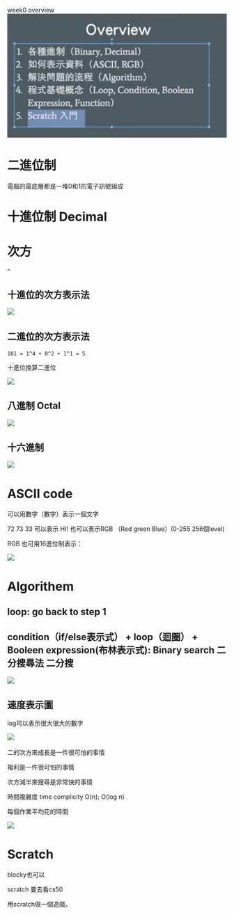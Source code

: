 week0 overview
![](10.png)

# 二進位制

電腦的最底層都是一堆0和1的電子訊號組成

# 十進位制 Decimal

# 次方

``` ^ ```

## 十進位的次方表示法

![](1.png)

## 二進位的次方表示法

``` 
101 = 1^4 + 0^2 + 1^1 = 5

```

十進位換算二進位

![](4.png)

## 八進制 Octal

![](2.png)

## 十六進制

![](3.png)

# ASCII code

可以用數字（數字）表示一個文字

72 73 33 可以表示 HI! 也可以表示RGB （Red green Blue）(0-255 256個level)

RGB 也可用16進位制表示：

![](5.png)

# Algorithem

## loop: go back to step 1 

## condition（if/else表示式） + loop（迴圈） + Booleen expression(布林表示式): Binary search 二分搜尋法 二分搜

![](6.png)

## 速度表示圖

log可以表示很大很大的數字

![](7.png)

二的次方來成長是一件很可怕的事情

複利是一件很可怕的事情

次方減半來搜尋是非常快的事情

時間複雜度 time complicity O(n); O(log n)

每個作業平均花的時間

![](9.png)

# Scratch

blocky也可以

scratch 要去看cs50

用scratch做一個遊戲。



